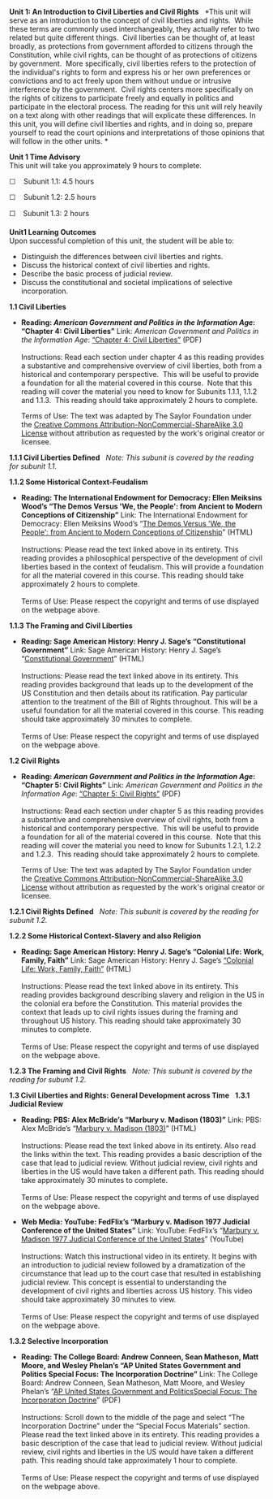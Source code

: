 **Unit 1: An Introduction to Civil Liberties and Civil Rights** <span
id="1"></span> 
*This unit will serve as an introduction to the concept of civil
liberties and rights.  While these terms are commonly used
interchangeably, they actually refer to two related but quite different
things.  Civil liberties can be thought of, at least broadly, as
protections from government afforded to citizens through the
Constitution, while civil rights, can be thought of as protections of
citizens by government.  More specifically, civil liberties refers to
the protection of the individual's rights to form and express his or her
own preferences or convictions and to act freely upon them without undue
or intrusive interference by the government.  Civil rights centers more
specifically on the rights of citizens to participate freely and equally
in politics and participate in the electoral process. The reading for
this unit will rely heavily on a text along with other readings that
will explicate these differences. In this unit, you will define civil
liberties and rights, and in doing so, prepare yourself to read the
court opinions and interpretations of those opinions that will follow in
the other units. *

**Unit 1 Time Advisory**  
This unit will take you approximately 9 hours to complete.  
  
 <span id="32455_time_advisory" class="showltimeadivisoryspan"
style="display: inline; ">☐    </span>Subunit 1.1: 4.5 hours  
  
 ☐    Subunit 1.2: 2.5 hours  
  
 ☐    Subunit 1.3: 2 hours

**Unit1 Learning Outcomes**  
Upon successful completion of this unit, the student will be able to:  
-   Distinguish the differences between civil liberties and rights.
-   Discuss the historical context of civil liberties and rights.
-   Describe the basic process of judicial review.
-   Discuss the constitutional and societal implications of selective
    incorporation.

**1.1 Civil Liberties** <span id="1.1"></span> 
-   **Reading: *American Government and Politics in the Information
    Age*: “Chapter 4: Civil Liberties”**
    Link: *American Government and Politics in the Information Age*:
    [“Chapter 4: Civil
    Liberties”](http://www.saylor.org/site/textbooks/American%20Government%20and%20Politics%20in%20the%20Information%20Age.pdf)
    (PDF)  
        
     Instructions: Read each section under chapter 4 as this reading
    provides a substantive and comprehensive overview of civil
    liberties, both from a historical and contemporary perspective.
     This will be useful to provide a foundation for all the material
    covered in this course.  Note that this reading will cover the
    material you need to know for Subunits 1.1.1, 1.1.2 and 1.1.3.  This
    reading should take approximately 2 hours to complete.  
      
     Terms of Use: The text was adapted by The Saylor Foundation under
    the [<span class="s1">Creative Commons
    Attribution-NonCommercial-ShareAlike 3.0
    License</span>](http://creativecommons.org/licenses/by-nc-sa/3.0/) without
    attribution as requested by the work's original creator or licensee.

**1.1.1 Civil Liberties Defined** <span id="1.1.1"></span> 
*Note: This subunit is covered by the reading for subunit 1.1.*

**1.1.2 Some Historical Context-Feudalism** <span id="1.1.2"></span> 
-   **Reading: The International Endowment for Democracy: Ellen Meiksins
    Wood’s “The Demos Versus 'We, the People': from Ancient to Modern
    Conceptions of Citizenship”**
    Link: The International Endowment for Democracy: Ellen Meiksins
    Wood’s “[The Demos Versus 'We, the People': from Ancient to Modern
    Conceptions of Citizenship](http://www.iefd.org/articles/demos.php)”
    (HTML)  
        
     Instructions: Please read the text linked above in its entirety.
    This reading provides a philosophical perspective of the development
    of civil liberties based in the context of feudalism. This will
    provide a foundation for all the material covered in this course.
    This reading should take approximately 2 hours to complete.  
        
     Terms of Use: Please respect the copyright and terms of use
    displayed on the webpage above.

**1.1.3 The Framing and Civil Liberties** <span id="1.1.3"></span> 
-   **Reading: Sage American History: Henry J. Sage’s “Constitutional
    Government”**
    Link: Sage American History: Henry J. Sage’s “[Constitutional
    Government](http://www.sageamericanhistory.net/federalperiod/topics/makingconstitution.html)”
    (HTML)  
        
     Instructions: Please read the text linked above in its entirety.
    This reading provides background that leads up to the development of
    the US Constitution and then details about its ratification. Pay
    particular attention to the treatment of the Bill of Rights
    throughout. This will be a useful foundation for all the material
    covered in this course. This reading should take approximately 30
    minutes to complete.  
        
     Terms of Use: Please respect the copyright and terms of use
    displayed on the webpage above.

**1.2 Civil Rights** <span id="1.2"></span> 
-   **Reading: *American Government and Politics in the Information
    Age*: “Chapter 5: Civil Rights”**
    Link: *American Government and Politics in the Information Age*:
    [“Chapter 5: Civil
    Rights”](http://www.saylor.org/site/textbooks/American%20Government%20and%20Politics%20in%20the%20Information%20Age.pdf)
    (PDF)  
        
     Instructions: Read each section under chapter 5 as this reading
    provides a substantive and comprehensive overview of civil rights,
    both from a historical and contemporary perspective.  This will be
    useful to provide a foundation for all of the material covered in
    this course.  Note that this reading will cover the material you
    need to know for Subunits 1.2.1, 1.2.2 and 1.2.3.  This reading
    should take approximately 2 hours to complete.  
      
     Terms of Use: The text was adapted by The Saylor Foundation under
    the [<span class="s1">Creative Commons
    Attribution-NonCommercial-ShareAlike 3.0
    License</span>](http://creativecommons.org/licenses/by-nc-sa/3.0/) without
    attribution as requested by the work's original creator or licensee.

**1.2.1 Civil Rights Defined** <span id="1.2.1"></span> 
*Note: This subunit is covered by the reading for subunit 1.2.*

**1.2.2 Some Historical Context-Slavery and also Religion** <span
id="1.2.2"></span> 
-   **Reading: Sage American History: Henry J. Sage’s “Colonial Life:
    Work, Family, Faith”**
    Link: Sage American History: Henry J. Sage’s [“Colonial Life: Work,
    Family,
    Faith](http://www.sageamericanhistory.net/colonial/topics/colonialsociety.html)[”](http://www.sageamericanhistory.net/colonial/topics/colonialsociety.html)
    (HTML)  
        
     Instructions: Please read the text linked above in its entirety.
    This reading provides background describing slavery and religion in
    the US in the colonial era before the Constitution. This material
    provides the context that leads up to civil rights issues during the
    framing and throughout US history. This reading should take
    approximately 30 minutes to complete.  
        
     Terms of Use: Please respect the copyright and terms of use
    displayed on the webpage above.

**1.2.3 The Framing and Civil Rights** <span id="1.2.3"></span> 
*Note: This subunit is covered by the reading for subunit 1.2.*

**1.3 Civil Liberties and Rights: General Development across Time**
<span id="1.3"></span> 
**1.3.1 Judicial Review** <span id="1.3.1"></span> 
-   **Reading: PBS: Alex McBride’s “Marbury v. Madison (1803)”**
    Link: PBS: Alex McBride’s “[Marbury v. Madison
    (1803)](http://www.pbs.org/wnet/supremecourt/democracy/landmark_marbury.html)”
    (HTML)  
        
     Instructions: Please read the text linked above in its entirety.
    Also read the links within the text. This reading provides a basic
    description of the case that lead to judicial review. Without
    judicial review, civil rights and liberties in the US would have
    taken a different path. This reading should take approximately 30
    minutes to complete.  
        
     Terms of Use: Please respect the copyright and terms of use
    displayed on the webpage above.

-   **Web Media: YouTube: FedFlix’s “Marbury v. Madison 1977 Judicial
    Conference of the United States”**
    Link: YouTube: FedFlix’s “[Marbury v. Madison 1977 Judicial
    Conference of the United
    States](http://www.youtube.com/watch?v=rXwTrArJ1zM)” (YouTube)  
        
     Instructions: Watch this instructional video in its entirety. It
    begins with an introduction to judicial review followed by a
    dramatization of the circumstance that lead up to the court case
    that resulted in establishing judicial review. This concept is
    essential to understanding the development of civil rights and
    liberties across US history. This video should take approximately 30
    minutes to view.  
        
     Terms of Use: Please respect the copyright and terms of use
    displayed on the webpage above.

**1.3.2 Selective Incorporation** <span id="1.3.2"></span> 
-   **Reading: The College Board: Andrew Conneen, Sean Matheson, Matt
    Moore, and Wesley Phelan’s “AP United States Government and Politics
    Special Focus: The Incorporation Doctrine”**
    Link: The College Board: Andrew Conneen, Sean Matheson, Matt Moore,
    and Wesley Phelan’s “[AP United States Government and
    Politics](http://apcentral.collegeboard.com/apc/public/repository/07US-Govt-and-4081FC.pdf)[Special
    Focus: The Incorporation
    Doctrine](http://apcentral.collegeboard.com/apc/public/courses/teachers_corner/2259.html)”
    (PDF)  
        
     Instructions: Scroll down to the middle of the page and select “The
    Incorporation Doctrine” under the “Special Focus Materials” section.
    Please read the text linked above in its entirety. This reading
    provides a basic description of the case that lead to judicial
    review. Without judicial review, civil rights and liberties in the
    US would have taken a different path. This reading should take
    approximately 1 hour to complete.  
        
     Terms of Use: Please respect the copyright and terms of use
    displayed on the webpage above.


